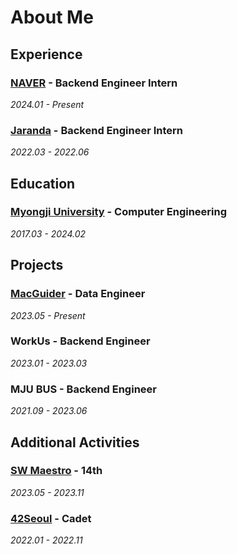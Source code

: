 # About Me 


## Experience

### [NAVER](https://navercorp.com/) - Backend Engineer Intern
 *2024.01 - Present*

### [Jaranda](https://jaranda.kr/) - Backend Engineer Intern
*2022.03 - 2022.06*



## Education

### [Myongji University](https://www.mju.ac.kr/sites/mjukr/intro/intro.html) - Computer Engineering 
*2017.03 - 2024.02*



## Projects

### [MacGuider](https://www.macguider.io/) - Data Engineer
*2023.05 - Present*

### WorkUs - Backend Engineer 
*2023.01 - 2023.03* 

### MJU BUS - Backend Engineer 
*2021.09 - 2023.06*


## Additional Activities

### [SW Maestro](https://www.swmaestro.org/sw/main/main.do) - 14th
*2023.05 - 2023.11*

### [42Seoul](https://42seoul.kr/seoul42/main/view) - Cadet 
*2022.01 - 2022.11*
 

